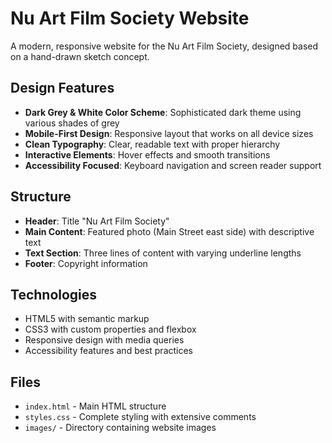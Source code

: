 # Nu Art Film Society Website

A modern, responsive website for the Nu Art Film Society, designed based on a hand-drawn sketch concept.

## Design Features

- **Dark Grey & White Color Scheme**: Sophisticated dark theme using various shades of grey
- **Mobile-First Design**: Responsive layout that works on all device sizes
- **Clean Typography**: Clear, readable text with proper hierarchy
- **Interactive Elements**: Hover effects and smooth transitions
- **Accessibility Focused**: Keyboard navigation and screen reader support

## Structure

- **Header**: Title "Nu Art Film Society"
- **Main Content**: Featured photo (Main Street east side) with descriptive text
- **Text Section**: Three lines of content with varying underline lengths
- **Footer**: Copyright information

## Technologies

- HTML5 with semantic markup
- CSS3 with custom properties and flexbox
- Responsive design with media queries
- Accessibility features and best practices

## Files

- `index.html` - Main HTML structure
- `styles.css` - Complete styling with extensive comments
- `images/` - Directory containing website images
